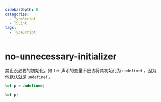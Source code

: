 ```yaml
---
sidebarDepth: 0
categories:
  - TypeScript
  - TSLint
tags:
  - TypeScript
---
```


# no-unnecessary-initializer

<Badge text="HasFixer" vertical="middle" /> 

禁止没必要的初始化。如 `let` 声明的变量不应该将其初始化为 `undefined` ，因为他默认就是 `undefined` 。

<div class="code-style bad">

<!-- prettier-ignore -->
```ts
let p = undefined;
```

</div>
<div class="code-style good">

```ts
let p;
```

</div>
